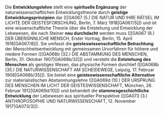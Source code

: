 
Die **Entwicklungslehre** stellt eine **spirituelle Ergänzung** der naturwissenschaftlichen Entwicklungstheorie durch **geistige Entwicklungsprinzipien** dar ([[GA067 (5.) DIE NATUR UND IHRE RÄTSEL IM LICHTE DER GEISTESFORSCHUNG, Berlin, 7. März 1918|GA067/5]]) und ist eine wissenschaftliche Theorie über die Entstehung und Entwicklung der Lebewesen, die nach Steiner **neu durchdacht** werden muss ([[GA067 (8.) DER ÜBERSINNLICHE MENSCH, Erster Vortrag, Berlin, 15. April 1918|GA067/8]]). Sie umfasst die **geisteswissenschaftliche Betrachtung** der Menschheitsentwicklung mit gemeinsamen Urvorfahren für höhere und niedere Formen ([[GA068b (32.) DIE ABSTAMMUNG DES MENSCHEN, Berlin, 31. Oktober 1907|GA068b/32]]) und versteht die **Entstehung des Menschen** als geistiges Wesen, das physische Formen durchlief ([[GA068b (35.) DIE NATURWISSENSCHAFT AM SCHEIDEWEGE, Leipzig, 17. Februar 1908|GA068b/35]]). Sie bietet eine **geisteswissenschaftliche Alternative** zur materialistischen Abstammungslehre ([[GA069d (10.) DER URSPRUNG DES MENSCHEN IM LICHT DER GEISTESWISSENSCHAFT, München, 26. Februar 1912|GA069d/10]]) und behandelt die **stammesgeschichtliche Entwicklung** der Lebewesen aus spiritueller Perspektive ([[GA073 (3.) ANTHROPOSOPHIE UND NATURWISSENSCHAFT, 12. November 1917|GA073/3]]).
